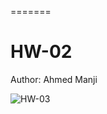
=======
# HW-02

Author: Ahmed Manji

![HW-03](https://github.com/TheDataNomad/Module3HS02Hmk/workflows/HW-03/badge.svg)
